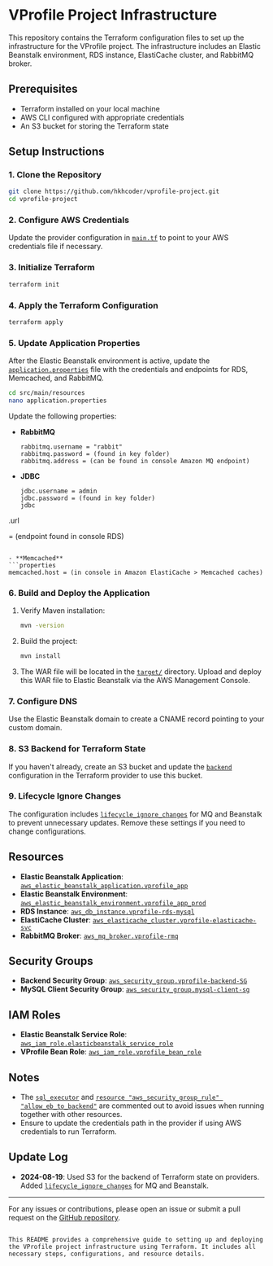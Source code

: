 # VProfile Project Infrastructure

This repository contains the Terraform configuration files to set up the infrastructure for the VProfile project. The infrastructure includes an Elastic Beanstalk environment, RDS instance, ElastiCache cluster, and RabbitMQ broker.

## Prerequisites

- Terraform installed on your local machine
- AWS CLI configured with appropriate credentials
- An S3 bucket for storing the Terraform state

## Setup Instructions

### 1. Clone the Repository

```sh
git clone https://github.com/hkhcoder/vprofile-project.git
cd vprofile-project
```

### 2. Configure AWS Credentials

Update the provider configuration in [`main.tf`](command:_github.copilot.openRelativePath?%5B%7B%22scheme%22%3A%22file%22%2C%22authority%22%3A%22%22%2C%22path%22%3A%22%2FE%3A%2FTerraform%2F122%20Vprofile%20PAAS%20and%20SAAS%2Finfra%2Fmain.tf%22%2C%22query%22%3A%22%22%2C%22fragment%22%3A%22%22%7D%5D "e:\Terraform\122 Vprofile PAAS and SAAS\infra\main.tf") to point to your AWS credentials file if necessary.

### 3. Initialize Terraform

```sh
terraform init
```

### 4. Apply the Terraform Configuration

```sh
terraform apply
```

### 5. Update Application Properties

After the Elastic Beanstalk environment is active, update the [`application.properties`](command:_github.copilot.openSymbolFromReferences?%5B%22%22%2C%5B%7B%22uri%22%3A%7B%22%24mid%22%3A1%2C%22fsPath%22%3A%22e%3A%5C%5CTerraform%5C%5C122%20Vprofile%20PAAS%20and%20SAAS%5C%5CREADME.md%22%2C%22_sep%22%3A1%2C%22external%22%3A%22file%3A%2F%2F%2Fe%253A%2FTerraform%2F122%2520Vprofile%2520PAAS%2520and%2520SAAS%2FREADME.md%22%2C%22path%22%3A%22%2FE%3A%2FTerraform%2F122%20Vprofile%20PAAS%20and%20SAAS%2FREADME.md%22%2C%22scheme%22%3A%22file%22%7D%2C%22pos%22%3A%7B%22line%22%3A5%2C%22character%22%3A29%7D%7D%2C%7B%22uri%22%3A%7B%22%24mid%22%3A1%2C%22fsPath%22%3A%22e%3A%5C%5CTerraform%5C%5C122%20Vprofile%20PAAS%20and%20SAAS%5C%5CREADME.md%22%2C%22_sep%22%3A1%2C%22external%22%3A%22file%3A%2F%2F%2Fe%253A%2FTerraform%2F122%2520Vprofile%2520PAAS%2520and%2520SAAS%2FREADME.md%22%2C%22path%22%3A%22%2FE%3A%2FTerraform%2F122%20Vprofile%20PAAS%20and%20SAAS%2FREADME.md%22%2C%22scheme%22%3A%22file%22%7D%2C%22pos%22%3A%7B%22line%22%3A5%2C%22character%22%3A29%7D%7D%2C%7B%22uri%22%3A%7B%22%24mid%22%3A1%2C%22fsPath%22%3A%22e%3A%5C%5CTerraform%5C%5C122%20Vprofile%20PAAS%20and%20SAAS%5C%5Cinfra%5C%5Cmain.tf%22%2C%22_sep%22%3A1%2C%22external%22%3A%22file%3A%2F%2F%2Fe%253A%2FTerraform%2F122%2520Vprofile%2520PAAS%2520and%2520SAAS%2Finfra%2Fmain.tf%22%2C%22path%22%3A%22%2FE%3A%2FTerraform%2F122%20Vprofile%20PAAS%20and%20SAAS%2Finfra%2Fmain.tf%22%2C%22scheme%22%3A%22file%22%7D%2C%22pos%22%3A%7B%22line%22%3A287%2C%22character%22%3A26%7D%7D%5D%5D "Go to definition") file with the credentials and endpoints for RDS, Memcached, and RabbitMQ.

```sh
cd src/main/resources
nano application.properties
```

Update the following properties:

- **RabbitMQ**
  ```properties
  rabbitmq.username = "rabbit"
  rabbitmq.password = (found in key folder)
  rabbitmq.address = (can be found in console Amazon MQ endpoint)
  ```

- **JDBC**
  ```properties
  jdbc.username = admin
  jdbc.password = (found in key folder)
  jdbc

.url

 = (endpoint found in console RDS)
  ```

- **Memcached**
  ```properties
  memcached.host = (in console in Amazon ElastiCache > Memcached caches)
  ```

### 6. Build and Deploy the Application

1. Verify Maven installation:
   ```sh
   mvn -version
   ```

2. Build the project:
   ```sh
   mvn install
   ```

3. The WAR file will be located in the [`target/`](command:_github.copilot.openSymbolFromReferences?%5B%22%22%2C%5B%7B%22uri%22%3A%7B%22%24mid%22%3A1%2C%22fsPath%22%3A%22e%3A%5C%5CTerraform%5C%5C122%20Vprofile%20PAAS%20and%20SAAS%5C%5CREADME.md%22%2C%22_sep%22%3A1%2C%22external%22%3A%22file%3A%2F%2F%2Fe%253A%2FTerraform%2F122%2520Vprofile%2520PAAS%2520and%2520SAAS%2FREADME.md%22%2C%22path%22%3A%22%2FE%3A%2FTerraform%2F122%20Vprofile%20PAAS%20and%20SAAS%2FREADME.md%22%2C%22scheme%22%3A%22file%22%7D%2C%22pos%22%3A%7B%22line%22%3A35%2C%22character%22%3A15%7D%7D%5D%5D "Go to definition") directory. Upload and deploy this WAR file to Elastic Beanstalk via the AWS Management Console.

### 7. Configure DNS

Use the Elastic Beanstalk domain to create a CNAME record pointing to your custom domain.

### 8. S3 Backend for Terraform State

If you haven't already, create an S3 bucket and update the [`backend`](command:_github.copilot.openSymbolFromReferences?%5B%22%22%2C%5B%7B%22uri%22%3A%7B%22%24mid%22%3A1%2C%22fsPath%22%3A%22e%3A%5C%5CTerraform%5C%5C122%20Vprofile%20PAAS%20and%20SAAS%5C%5CREADME.md%22%2C%22_sep%22%3A1%2C%22external%22%3A%22file%3A%2F%2F%2Fe%253A%2FTerraform%2F122%2520Vprofile%2520PAAS%2520and%2520SAAS%2FREADME.md%22%2C%22path%22%3A%22%2FE%3A%2FTerraform%2F122%20Vprofile%20PAAS%20and%20SAAS%2FREADME.md%22%2C%22scheme%22%3A%22file%22%7D%2C%22pos%22%3A%7B%22line%22%3A44%2C%22character%22%3A12%7D%7D%2C%7B%22uri%22%3A%7B%22%24mid%22%3A1%2C%22fsPath%22%3A%22e%3A%5C%5CTerraform%5C%5C122%20Vprofile%20PAAS%20and%20SAAS%5C%5Cinfra%5C%5Cmain.tf%22%2C%22_sep%22%3A1%2C%22external%22%3A%22file%3A%2F%2F%2Fe%253A%2FTerraform%2F122%2520Vprofile%2520PAAS%2520and%2520SAAS%2Finfra%2Fmain.tf%22%2C%22path%22%3A%22%2FE%3A%2FTerraform%2F122%20Vprofile%20PAAS%20and%20SAAS%2Finfra%2Fmain.tf%22%2C%22scheme%22%3A%22file%22%7D%2C%22pos%22%3A%7B%22line%22%3A15%2C%22character%22%3A40%7D%7D%5D%5D "Go to definition") configuration in the Terraform provider to use this bucket.

### 9. Lifecycle Ignore Changes

The configuration includes [`lifecycle_ignore_changes`](command:_github.copilot.openSymbolFromReferences?%5B%22%22%2C%5B%7B%22uri%22%3A%7B%22%24mid%22%3A1%2C%22fsPath%22%3A%22e%3A%5C%5CTerraform%5C%5C122%20Vprofile%20PAAS%20and%20SAAS%5C%5CREADME.md%22%2C%22_sep%22%3A1%2C%22external%22%3A%22file%3A%2F%2F%2Fe%253A%2FTerraform%2F122%2520Vprofile%2520PAAS%2520and%2520SAAS%2FREADME.md%22%2C%22path%22%3A%22%2FE%3A%2FTerraform%2F122%20Vprofile%20PAAS%20and%20SAAS%2FREADME.md%22%2C%22scheme%22%3A%22file%22%7D%2C%22pos%22%3A%7B%22line%22%3A52%2C%22character%22%3A6%7D%7D%5D%5D "Go to definition") for MQ and Beanstalk to prevent unnecessary updates. Remove these settings if you need to change configurations.

## Resources

- **Elastic Beanstalk Application**: [`aws_elastic_beanstalk_application.vprofile_app`](command:_github.copilot.openSymbolFromReferences?%5B%22%22%2C%5B%7B%22uri%22%3A%7B%22%24mid%22%3A1%2C%22fsPath%22%3A%22e%3A%5C%5CTerraform%5C%5C122%20Vprofile%20PAAS%20and%20SAAS%5C%5Cinfra%5C%5Cmain.tf%22%2C%22_sep%22%3A1%2C%22external%22%3A%22file%3A%2F%2F%2Fe%253A%2FTerraform%2F122%2520Vprofile%2520PAAS%2520and%2520SAAS%2Finfra%2Fmain.tf%22%2C%22path%22%3A%22%2FE%3A%2FTerraform%2F122%20Vprofile%20PAAS%20and%20SAAS%2Finfra%2Fmain.tf%22%2C%22scheme%22%3A%22file%22%7D%2C%22pos%22%3A%7B%22line%22%3A285%2C%22character%22%3A10%7D%7D%5D%5D "Go to definition")
- **Elastic Beanstalk Environment**: [`aws_elastic_beanstalk_environment.vprofile_app_prod`](command:_github.copilot.openSymbolFromReferences?%5B%22%22%2C%5B%7B%22uri%22%3A%7B%22%24mid%22%3A1%2C%22fsPath%22%3A%22e%3A%5C%5CTerraform%5C%5C122%20Vprofile%20PAAS%20and%20SAAS%5C%5Cinfra%5C%5Cmain.tf%22%2C%22_sep%22%3A1%2C%22external%22%3A%22file%3A%2F%2F%2Fe%253A%2FTerraform%2F122%2520Vprofile%2520PAAS%2520and%2520SAAS%2Finfra%2Fmain.tf%22%2C%22path%22%3A%22%2FE%3A%2FTerraform%2F122%20Vprofile%20PAAS%20and%20SAAS%2Finfra%2Fmain.tf%22%2C%22scheme%22%3A%22file%22%7D%2C%22pos%22%3A%7B%22line%22%3A291%2C%22character%22%3A10%7D%7D%5D%5D "Go to definition")
- **RDS Instance**: [`aws_db_instance.vprofile-rds-mysql`](command:_github.copilot.openSymbolFromReferences?%5B%22%22%2C%5B%7B%22uri%22%3A%7B%22%24mid%22%3A1%2C%22fsPath%22%3A%22e%3A%5C%5CTerraform%5C%5C122%20Vprofile%20PAAS%20and%20SAAS%5C%5Cinfra%5C%5Cmain.tf%22%2C%22_sep%22%3A1%2C%22external%22%3A%22file%3A%2F%2F%2Fe%253A%2FTerraform%2F122%2520Vprofile%2520PAAS%2520and%2520SAAS%2Finfra%2Fmain.tf%22%2C%22path%22%3A%22%2FE%3A%2FTerraform%2F122%20Vprofile%20PAAS%20and%20SAAS%2Finfra%2Fmain.tf%22%2C%22scheme%22%3A%22file%22%7D%2C%22pos%22%3A%7B%22line%22%3A66%2C%22character%22%3A10%7D%7D%5D%5D "Go to definition")
- **ElastiCache Cluster**: [`aws_elasticache_cluster.vprofile-elasticache-svc`](command:_github.copilot.openSymbolFromReferences?%5B%22%22%2C%5B%7B%22uri%22%3A%7B%22%24mid%22%3A1%2C%22fsPath%22%3A%22e%3A%5C%5CTerraform%5C%5C122%20Vprofile%20PAAS%20and%20SAAS%5C%5Cinfra%5C%5Cmain.tf%22%2C%22_sep%22%3A1%2C%22external%22%3A%22file%3A%2F%2F%2Fe%253A%2FTerraform%2F122%2520Vprofile%2520PAAS%2520and%2520SAAS%2Finfra%2Fmain.tf%22%2C%22path%22%3A%22%2FE%3A%2FTerraform%2F122%20Vprofile%20PAAS%20and%20SAAS%2Finfra%2Fmain.tf%22%2C%22scheme%22%3A%22file%22%7D%2C%22pos%22%3A%7B%22line%22%3A143%2C%22character%22%3A10%7D%7D%5D%5D "Go to definition")
- **RabbitMQ Broker**: [`aws_mq_broker.vprofile-rmq`](command:_github.copilot.openSymbolFromReferences?%5B%22%22%2C%5B%7B%22uri%22%3A%7B%22%24mid%22%3A1%2C%22fsPath%22%3A%22e%3A%5C%5CTerraform%5C%5C122%20Vprofile%20PAAS%20and%20SAAS%5C%5Cinfra%5C%5Cmain.tf%22%2C%22_sep%22%3A1%2C%22external%22%3A%22file%3A%2F%2F%2Fe%253A%2FTerraform%2F122%2520Vprofile%2520PAAS%2520and%2520SAAS%2Finfra%2Fmain.tf%22%2C%22path%22%3A%22%2FE%3A%2FTerraform%2F122%20Vprofile%20PAAS%20and%20SAAS%2Finfra%2Fmain.tf%22%2C%22scheme%22%3A%22file%22%7D%2C%22pos%22%3A%7B%22line%22%3A165%2C%22character%22%3A10%7D%7D%5D%5D "Go to definition")

## Security Groups

- **Backend Security Group**: [`aws_security_group.vprofile-backend-SG`](command:_github.copilot.openSymbolFromReferences?%5B%22%22%2C%5B%7B%22uri%22%3A%7B%22%24mid%22%3A1%2C%22fsPath%22%3A%22e%3A%5C%5CTerraform%5C%5C122%20Vprofile%20PAAS%20and%20SAAS%5C%5Cinfra%5C%5Cmain.tf%22%2C%22_sep%22%3A1%2C%22external%22%3A%22file%3A%2F%2F%2Fe%253A%2FTerraform%2F122%2520Vprofile%2520PAAS%2520and%2520SAAS%2Finfra%2Fmain.tf%22%2C%22path%22%3A%22%2FE%3A%2FTerraform%2F122%20Vprofile%20PAAS%20and%20SAAS%2Finfra%2Fmain.tf%22%2C%22scheme%22%3A%22file%22%7D%2C%22pos%22%3A%7B%22line%22%3A15%2C%22character%22%3A10%7D%7D%5D%5D "Go to definition")
- **MySQL Client Security Group**: [`aws_security_group.mysql-client-sg`](command:_github.copilot.openSymbolFromReferences?%5B%22%22%2C%5B%7B%22uri%22%3A%7B%22%24mid%22%3A1%2C%22fsPath%22%3A%22e%3A%5C%5CTerraform%5C%5C122%20Vprofile%20PAAS%20and%20SAAS%5C%5Cinfra%5C%5Cmain.tf%22%2C%22_sep%22%3A1%2C%22external%22%3A%22file%3A%2F%2F%2Fe%253A%2FTerraform%2F122%2520Vprofile%2520PAAS%2520and%2520SAAS%2Finfra%2Fmain.tf%22%2C%22path%22%3A%22%2FE%3A%2FTerraform%2F122%20Vprofile%20PAAS%20and%20SAAS%2Finfra%2Fmain.tf%22%2C%22scheme%22%3A%22file%22%7D%2C%22pos%22%3A%7B%22line%22%3A15%2C%22character%22%3A10%7D%7D%5D%5D "Go to definition")

## IAM Roles

- **Elastic Beanstalk Service Role**: [`aws_iam_role.elasticbeanstalk_service_role`](command:_github.copilot.openSymbolFromReferences?%5B%22%22%2C%5B%7B%22uri%22%3A%7B%22%24mid%22%3A1%2C%22fsPath%22%3A%22e%3A%5C%5CTerraform%5C%5C122%20Vprofile%20PAAS%20and%20SAAS%5C%5Cinfra%5C%5Cmain.tf%22%2C%22_sep%22%3A1%2C%22external%22%3A%22file%3A%2F%2F%2Fe%253A%2FTerraform%2F122%2520Vprofile%2520PAAS%2520and%2520SAAS%2Finfra%2Fmain.tf%22%2C%22path%22%3A%22%2FE%3A%2FTerraform%2F122%20Vprofile%20PAAS%20and%20SAAS%2Finfra%2Fmain.tf%22%2C%22scheme%22%3A%22file%22%7D%2C%22pos%22%3A%7B%22line%22%3A79%2C%22character%22%3A31%7D%7D%5D%5D "Go to definition")
- **VProfile Bean Role**: [`aws_iam_role.vprofile_bean_role`](command:_github.copilot.openSymbolFromReferences?%5B%22%22%2C%5B%7B%22uri%22%3A%7B%22%24mid%22%3A1%2C%22fsPath%22%3A%22e%3A%5C%5CTerraform%5C%5C122%20Vprofile%20PAAS%20and%20SAAS%5C%5Cinfra%5C%5Cmain.tf%22%2C%22_sep%22%3A1%2C%22external%22%3A%22file%3A%2F%2F%2Fe%253A%2FTerraform%2F122%2520Vprofile%2520PAAS%2520and%2520SAAS%2Finfra%2Fmain.tf%22%2C%22path%22%3A%22%2FE%3A%2FTerraform%2F122%20Vprofile%20PAAS%20and%20SAAS%2Finfra%2Fmain.tf%22%2C%22scheme%22%3A%22file%22%7D%2C%22pos%22%3A%7B%22line%22%3A79%2C%22character%22%3A31%7D%7D%5D%5D "Go to definition")

## Notes

- The [`sql_executor`](command:_github.copilot.openSymbolFromReferences?%5B%22%22%2C%5B%7B%22uri%22%3A%7B%22%24mid%22%3A1%2C%22fsPath%22%3A%22e%3A%5C%5CTerraform%5C%5C122%20Vprofile%20PAAS%20and%20SAAS%5C%5CREADME.md%22%2C%22_sep%22%3A1%2C%22external%22%3A%22file%3A%2F%2F%2Fe%253A%2FTerraform%2F122%2520Vprofile%2520PAAS%2520and%2520SAAS%2FREADME.md%22%2C%22path%22%3A%22%2FE%3A%2FTerraform%2F122%20Vprofile%20PAAS%20and%20SAAS%2FREADME.md%22%2C%22scheme%22%3A%22file%22%7D%2C%22pos%22%3A%7B%22line%22%3A0%2C%22character%22%3A7%7D%7D%2C%7B%22uri%22%3A%7B%22%24mid%22%3A1%2C%22fsPath%22%3A%22e%3A%5C%5CTerraform%5C%5C122%20Vprofile%20PAAS%20and%20SAAS%5C%5CREADME.md%22%2C%22_sep%22%3A1%2C%22external%22%3A%22file%3A%2F%2F%2Fe%253A%2FTerraform%2F122%2520Vprofile%2520PAAS%2520and%2520SAAS%2FREADME.md%22%2C%22path%22%3A%22%2FE%3A%2FTerraform%2F122%20Vprofile%20PAAS%20and%20SAAS%2FREADME.md%22%2C%22scheme%22%3A%22file%22%7D%2C%22pos%22%3A%7B%22line%22%3A0%2C%22character%22%3A7%7D%7D%2C%7B%22uri%22%3A%7B%22%24mid%22%3A1%2C%22fsPath%22%3A%22e%3A%5C%5CTerraform%5C%5C122%20Vprofile%20PAAS%20and%20SAAS%5C%5Cinfra%5C%5Cmain.tf%22%2C%22_sep%22%3A1%2C%22external%22%3A%22file%3A%2F%2F%2Fe%253A%2FTerraform%2F122%2520Vprofile%2520PAAS%2520and%2520SAAS%2Finfra%2Fmain.tf%22%2C%22path%22%3A%22%2FE%3A%2FTerraform%2F122%20Vprofile%20PAAS%20and%20SAAS%2Finfra%2Fmain.tf%22%2C%22scheme%22%3A%22file%22%7D%2C%22pos%22%3A%7B%22line%22%3A520%2C%22character%22%3A27%7D%7D%5D%5D "Go to definition") and [`resource "aws_security_group_rule" "allow_eb_to_backend"`](command:_github.copilot.openSymbolFromReferences?%5B%22%22%2C%5B%7B%22uri%22%3A%7B%22%24mid%22%3A1%2C%22fsPath%22%3A%22e%3A%5C%5CTerraform%5C%5C122%20Vprofile%20PAAS%20and%20SAAS%5C%5CREADME.md%22%2C%22_sep%22%3A1%2C%22external%22%3A%22file%3A%2F%2F%2Fe%253A%2FTerraform%2F122%2520Vprofile%2520PAAS%2520and%2520SAAS%2FREADME.md%22%2C%22path%22%3A%22%2FE%3A%2FTerraform%2F122%20Vprofile%20PAAS%20and%20SAAS%2FREADME.md%22%2C%22scheme%22%3A%22file%22%7D%2C%22pos%22%3A%7B%22line%22%3A0%2C%22character%22%3A24%7D%7D%2C%7B%22uri%22%3A%7B%22%24mid%22%3A1%2C%22fsPath%22%3A%22e%3A%5C%5CTerraform%5C%5C122%20Vprofile%20PAAS%20and%20SAAS%5C%5CREADME.md%22%2C%22_sep%22%3A1%2C%22external%22%3A%22file%3A%2F%2F%2Fe%253A%2FTerraform%2F122%2520Vprofile%2520PAAS%2520and%2520SAAS%2FREADME.md%22%2C%22path%22%3A%22%2FE%3A%2FTerraform%2F122%20Vprofile%20PAAS%20and%20SAAS%2FREADME.md%22%2C%22scheme%22%3A%22file%22%7D%2C%22pos%22%3A%7B%22line%22%3A0%2C%22character%22%3A24%7D%7D%2C%7B%22uri%22%3A%7B%22%24mid%22%3A1%2C%22fsPath%22%3A%22e%3A%5C%5CTerraform%5C%5C122%20Vprofile%20PAAS%20and%20SAAS%5C%5Cinfra%5C%5Cmain.tf%22%2C%22_sep%22%3A1%2C%22external%22%3A%22file%3A%2F%2F%2Fe%253A%2FTerraform%2F122%2520Vprofile%2520PAAS%2520and%2520SAAS%2Finfra%2Fmain.tf%22%2C%22path%22%3A%22%2FE%3A%2FTerraform%2F122%20Vprofile%20PAAS%20and%20SAAS%2Finfra%2Fmain.tf%22%2C%22scheme%22%3A%22file%22%7D%2C%22pos%22%3A%7B%22line%22%3A5%2C%22character%22%3A0%7D%7D%5D%5D "Go to definition") are commented out to avoid issues when running together with other resources.
- Ensure to update the credentials path in the provider if using AWS credentials to run Terraform.

## Update Log

- **2024-08-19**: Used S3 for the backend of Terraform state on providers. Added [`lifecycle_ignore_changes`](command:_github.copilot.openSymbolFromReferences?%5B%22%22%2C%5B%7B%22uri%22%3A%7B%22%24mid%22%3A1%2C%22fsPath%22%3A%22e%3A%5C%5CTerraform%5C%5C122%20Vprofile%20PAAS%20and%20SAAS%5C%5CREADME.md%22%2C%22_sep%22%3A1%2C%22external%22%3A%22file%3A%2F%2F%2Fe%253A%2FTerraform%2F122%2520Vprofile%2520PAAS%2520and%2520SAAS%2FREADME.md%22%2C%22path%22%3A%22%2FE%3A%2FTerraform%2F122%20Vprofile%20PAAS%20and%20SAAS%2FREADME.md%22%2C%22scheme%22%3A%22file%22%7D%2C%22pos%22%3A%7B%22line%22%3A52%2C%22character%22%3A6%7D%7D%5D%5D "Go to definition") for MQ and Beanstalk.

---

For any issues or contributions, please open an issue or submit a pull request on the [GitHub repository](https://github.com/hkhcoder/vprofile-project).
```

This README provides a comprehensive guide to setting up and deploying the VProfile project infrastructure using Terraform. It includes all necessary steps, configurations, and resource details.